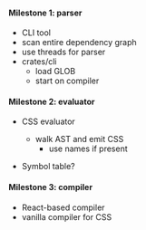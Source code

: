 #### Milestone 1: parser

- CLI tool
- scan entire dependency graph
- use threads for parser
- crates/cli
  - load GLOB
  - start on compiler

#### Milestone 2: evaluator

- CSS evaluator

  - walk AST and emit CSS
    - use names if present

- Symbol table?

#### Milestone 3: compiler

- React-based compiler
- vanilla compiler for CSS
